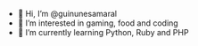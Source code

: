 - 👋 Hi, I’m @guinunesamaral
- 👀 I’m interested in gaming,  food and coding
- 🌱 I’m currently learning Python, Ruby and PHP

<!---
guinunesamaral/guinunesamaral is a ✨ special ✨ repository because its `README.md` (this file) appears on your GitHub profile.
You can click the Preview link to take a look at your changes.
--->
